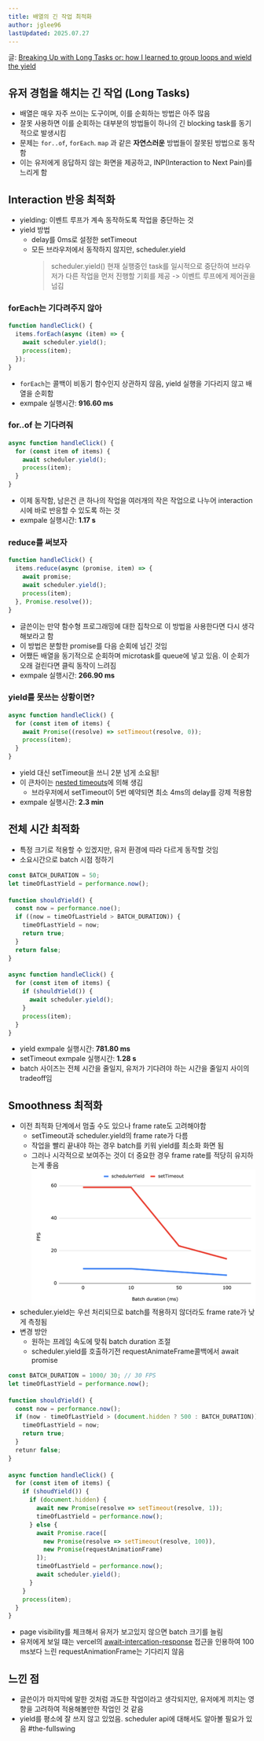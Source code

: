 ```yaml
---
title: 배열의 긴 작업 최적화
author: jglee96
lastUpdated: 2025.07.27
---
```


<PostHeader 
  :title="$frontmatter.title"
  :author="$frontmatter.author"
  :lastUpdated="$frontmatter.lastUpdated"
/>

글: [Breaking Up with Long Tasks or: how I learned to group loops and wield the yield](https://calendar.perfplanet.com/2024/breaking-up-with-long-tasks-or-how-i-learned-to-group-loops-and-wield-the-yield/)

## 유저 경험을 해치는 긴 작업 (Long Tasks)

- 배열은 매우 자주 쓰이는 도구이며, 이를 순회하는 방법은 아주 많음
- 잘못 사용하면 이를 순회하는 대부분의 방법들이 하나의 긴 blocking task를 동기적으로 발생시킴
- 문제는 `for..of`, `forEach`. `map` 과 같은 **자연스러운** 방법들이 잘못된 방법으로 동작함
- 이는 유저에게 응답하지 않는 화면을 제공하고, INP(Interaction to Next Pain)를 느리게 함

## Interaction 반응 최적화

- yielding: 이벤트 루프가 계속 동작하도록 작업을 중단하는 것
- yield 방법
  - delay를 0ms로 설정한 setTimeout
  - 모든 브라우저에서 동작하지 않지만, scheduler.yield
    > scheduler.yield()
    > 현재 실행중인 task를 일시적으로 중단하여 브라우저가 다른 작업을 먼저 진행할 기회를 제공
    > -> 이벤트 루프에게 제어권을 넘김

### forEach는 기다려주지 않아

```js
function handleClick() {
  items.forEach(async (item) => {
    await scheduler.yield();
    process(item);
  });
}
```

- `forEach`는 콜백이 비동기 함수인지 상관하지 않음, yield 실행을 기다리지 않고 배열을 순회함
- exmpale 실행시간: **916.60 ms**

### for..of 는 기다려줘

```js
async function handleClick() {
  for (const item of items) {
    await scheduler.yield();
    process(item);
  }
}
```

- 이제 동작함, 남은건 큰 하나의 작업을 여러개의 작은 작업으로 나누어 interaction시에 바로 반응할 수 있도록 하는 것
- exmpale 실행시간: **1.17 s**

### reduce를 써보자

```js
function handleClick() {
  items.reduce(async (promise, item) => {
    await promise;
    await scheduler.yield();
    process(item);
  }, Promise.resolve());
}
```

- 글쓴이는 만약 함수형 프로그래밍에 대한 집착으로 이 방법을 사용한다면 다시 생각해보라고 함
- 이 방법은 분할한 promise를 다음 순회에 넘긴 것임
- 어쨌든 배열을 동기적으로 순회하며 microtask를 queue에 넣고 있음. 이 순회가 오래 걸린다면 클릭 동작이 느려짐
- exmpale 실행시간: **266.90 ms**

### yield를 못쓰는 상황이면?

```js
async function handleClick() {
  for (const item of items) {
    await Promise((resolve) => setTimeout(resolve, 0));
    process(item);
  }
}
```

- yield 대신 setTimeout을 쓰니 2분 넘게 소요됨!
- 이 큰차이는 [nested timeouts](https://developer.mozilla.org/en-US/docs/Web/API/Window/setTimeout#reasons_for_delays_longer_than_specified)에 의해 생김
  - 브라우저에서 setTimeout이 5번 예약되면 최소 4ms의 delay를 강제 적용함
- exmpale 실행시간: **2.3 min**

## 전체 시간 최적화

- 특정 크기로 적용할 수 있겠지만, 유저 환경에 따라 다르게 동작할 것임
- 소요시간으로 batch 시점 정하기

```js
const BATCH_DURATION = 50;
let timeOfLastYield = performance.now();

function shouldYield() {
  const now = performance.noe();
  if ((now = timeOfLastYield > BATCH_DURATION)) {
    timeOfLastYield = now;
    return true;
  }
  return false;
}

async function handleClick() {
  for (const item of items) {
    if (shouldYield()) {
      await scheduler.yield();
    }
    process(item);
  }
}
```

- yield exmpale 실행시간: **781.80 ms**
- setTimeout exmpale 실행시간: **1.28 s**
- batch 사이즈는 전체 시간을 줄일지, 유저가 기다려야 하는 시간을 줄일지 사이의 tradeoff임

## Smoothness 최적화

- 이전 최적화 단계에서 멈출 수도 있으나 frame rate도 고려해야함
  - setTimeout과 scheduler.yield의 frame rate가 다름
  - 작업을 빨리 끝내야 하는 경우 batch를 키워 yield를 최소화 화면 됨
  - 그러나 시각적으로 보여주는 것이 더 중요한 경우 frame rate를 적당히 유지하는게 좋음
    ![image](./0727-jglee96-1.png)
- scheduler.yield는 우선 처리되므로 batch를 적용하지 않더라도 frame rate가 낮게 측정됨
- 변경 방안
  - 원하는 프레임 속도에 맞춰 batch duration 조절
  - scheduler.yield를 호출하기전 requestAnimateFrame콜백에서 await promise

```js
const BATCH_DURATION = 1000/ 30; // 30 FPS
let timeOfLastYield = performance.now();

function shouldYield() {
  const now = performance.now();
  if (now - timeOfLastYield > (document.hidden ? 500 : BATCH_DURATION)) {
    timeOfLastYield = now;
    return true;
  }
  retunr false;
}

async function handleClick() {
  for (const item of items) {
    if (shoudYield()) {
      if (document.hidden) {
        await new Promise(resolve => setTimeout(resolve, 1));
        timeOfLastYield = performance.now();
      } else {
        await Promise.race([
          new Promise(resolve => setTimeout(resolve, 100)),
          new Promise(requestAnimationFrame)
        ]);
        timeOfLastYield = performance.now();
        await scheduler.yield();
      }
    }
    process(item);
  }
}
```

- page visibility를 체크해서 유저가 보고있지 않으면 batch 크기를 늘림
- 유저에게 보일 떄는 vercel의 [await-intercation-response](https://vercel.com/blog/demystifying-inp-new-tools-and-actionable-insights#the-implementation) 접근을 인용하여 100 ms보다 느린 requestAnimationFrame는 기다리지 않음

## 느낀 점

- 글쓴이가 마지막에 말한 것처럼 과도한 작업이라고 생각되지만, 유저에게 끼치는 영향을 고려하여 적용해볼만한 작업인 것 같음
- yield를 평소에 잘 쓰지 않고 있었음. scheduler api에 대해서도 알아볼 필요가 있음
  #the-fullswing
